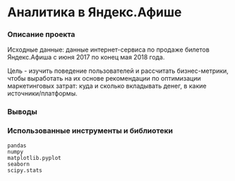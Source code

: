 # Аналитика в Яндекс.Афише
### Описание проекта

Исходные данные: данные интернет-сервиса по продаже билетов Яндекс.Афиша с июня 2017 по конец мая 2018 года.

Цель - изучить поведение пользователей и рассчитать бизнес-метрики, чтобы выработать на их основе рекомендации по оптимизации маркетинговых затрат: куда и сколько вкладывать денег, в какие источники/платформы.

### Выводы


### Использованные инструменты и библиотеки
```
pandas
numpy
matplotlib.pyplot
seaborn
scipy.stats
```
